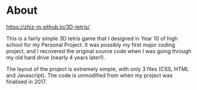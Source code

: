 # About

https://zhiz-m.github.io/3D-tetris/

This is a fairly simple 3D tetris game that I designed in Year 10 of high school for my Personal Project. It was possibly my first major coding project, and I recovered the original source code when I was going through my old hard drive (nearly 4 years later!). 

The layout of the project is extremely simple, with only 3 files (CSS, HTML and Javascript). The code is unmodified from when my project was finalised in 2017. 